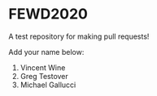 # FEWD2020
A test repository for making pull requests!

Add your name below:
1. Vincent Wine
2. Greg Testover
3. Michael Gallucci
